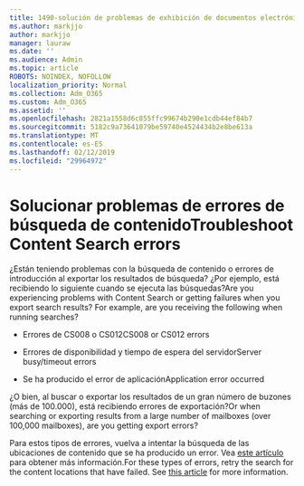```yaml
---
title: 1490-solución de problemas de exhibición de documentos electrónicos-errores
ms.author: markjjo
author: markjjo
manager: lauraw
ms.date: ''
ms.audience: Admin
ms.topic: article
ROBOTS: NOINDEX, NOFOLLOW
localization_priority: Normal
ms.collection: Adm_O365
ms.custom: Adm_O365
ms.assetid: ''
ms.openlocfilehash: 2821a1558d6c855ffc99674b290e1cdb44ef84b7
ms.sourcegitcommit: 5182c9a73641079be59740e4524434b2e8be613a
ms.translationtype: MT
ms.contentlocale: es-ES
ms.lasthandoff: 02/12/2019
ms.locfileid: "29964972"
---
```

# <a name="troubleshoot-content-search-errors"></a><span data-ttu-id="375a2-102">Solucionar problemas de errores de búsqueda de contenido</span><span class="sxs-lookup"><span data-stu-id="375a2-102">Troubleshoot Content Search errors</span></span>

<span data-ttu-id="375a2-p101">¿Están teniendo problemas con la búsqueda de contenido o errores de introducción al exportar los resultados de búsqueda? ¿Por ejemplo, está recibiendo lo siguiente cuando se ejecuta las búsquedas?</span><span class="sxs-lookup"><span data-stu-id="375a2-p101">Are you experiencing problems with Content Search or getting failures when you export search results? For example, are you receiving the following when running searches?</span></span>

- <span data-ttu-id="375a2-105">Errores de CS008 o CS012</span><span class="sxs-lookup"><span data-stu-id="375a2-105">CS008 or CS012 errors</span></span>

- <span data-ttu-id="375a2-106">Errores de disponibilidad y tiempo de espera del servidor</span><span class="sxs-lookup"><span data-stu-id="375a2-106">Server busy/timeout errors</span></span>

- <span data-ttu-id="375a2-107">Se ha producido el error de aplicación</span><span class="sxs-lookup"><span data-stu-id="375a2-107">Application error occurred</span></span>

<span data-ttu-id="375a2-108">¿O bien, al buscar o exportar los resultados de un gran número de buzones (más de 100.000), está recibiendo errores de exportación?</span><span class="sxs-lookup"><span data-stu-id="375a2-108">Or when searching or exporting results from a large number of mailboxes (over 100,000 mailboxes), are you getting export errors?</span></span>

<span data-ttu-id="375a2-p102">Para estos tipos de errores, vuelva a intentar la búsqueda de las ubicaciones de contenido que se ha producido un error. Vea [este artículo](https://docs.microsoft.com/office365/securitycompliance/retry-failed-content-search) para obtener más información.</span><span class="sxs-lookup"><span data-stu-id="375a2-p102">For these types of errors, retry the search for the content locations that have failed. See  [this article](https://docs.microsoft.com/office365/securitycompliance/retry-failed-content-search) for more information.</span></span>
